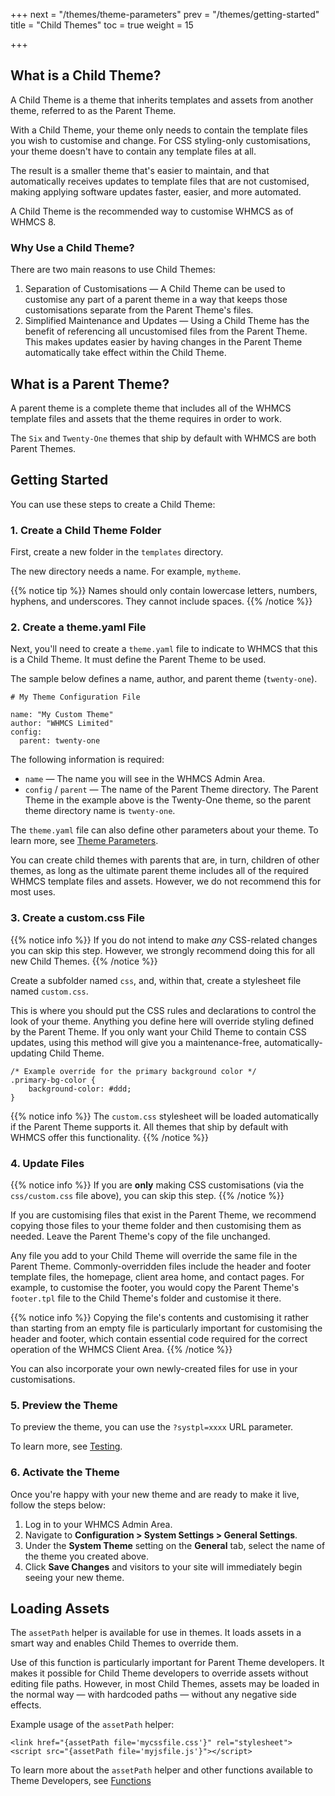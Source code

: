 +++
next = "/themes/theme-parameters"
prev = "/themes/getting-started"
title = "Child Themes"
toc = true
weight = 15

+++

## What is a Child Theme?

A Child Theme is a theme that inherits templates and assets from another theme, referred to as the Parent Theme.

With a Child Theme, your theme only needs to contain the template files you wish to customise and change. For CSS styling-only customisations, your theme doesn't have to contain any template files at all.

The result is a smaller theme that's easier to maintain, and that automatically receives updates to template files that are not customised, making applying software updates faster, easier, and more automated.

A Child Theme is the recommended way to customise WHMCS as of WHMCS 8.

### Why Use a Child Theme?

There are two main reasons to use Child Themes:

1. Separation of Customisations — A Child Theme can be used to customise any part of a parent theme in a way that keeps those customisations separate from the Parent Theme's files.
2. Simplified Maintenance and Updates — Using a Child Theme has the benefit of referencing all uncustomised files from the Parent Theme. This makes updates easier by having changes in the Parent Theme automatically take effect within the Child Theme.

## What is a Parent Theme?

A parent theme is a complete theme that includes all of the WHMCS template files and assets that the theme requires in order to work.

The `Six` and `Twenty-One` themes that ship by default with WHMCS are both Parent Themes.

## Getting Started

You can use these steps to create a Child Theme:

### 1. Create a Child Theme Folder

First, create a new folder in the `templates` directory.

The new directory needs a name. For example, `mytheme`.

{{% notice tip %}}
Names should only contain lowercase letters, numbers, hyphens, and underscores. They cannot include spaces.
{{% /notice %}}

### 2. Create a theme.yaml File

Next, you'll need to create a `theme.yaml` file to indicate to WHMCS that this is a Child Theme. It must define the Parent Theme to be used.

The sample below defines a name, author, and parent theme (`twenty-one`).

```
# My Theme Configuration File

name: "My Custom Theme"
author: "WHMCS Limited"
config:
  parent: twenty-one
```

The following information is required:

* `name` — The name you will see in the WHMCS Admin Area.
* `config` / `parent` — The name of the Parent Theme directory. The Parent Theme in the example above is the Twenty-One theme, so the parent theme directory name is `twenty-one`.

The `theme.yaml` file can also define other parameters about your theme. To learn more, see [Theme Parameters](/themes/theme-parameters/).

You can create child themes with parents that are, in turn, children of other themes, as long as the ultimate parent theme includes all of the required WHMCS template files and assets. However, we do not recommend this for most uses.

### 3. Create a custom.css File

{{% notice info %}}
If you do not intend to make *any* CSS-related changes you can skip this step. However, we strongly recommend doing this for all new Child Themes.
{{% /notice %}}

Create a subfolder named `css`, and, within that, create a stylesheet file named `custom.css`.

This is where you should put the CSS rules and declarations to control the look of your theme. Anything you define here will override styling defined by the Parent Theme. If you only want your Child Theme to contain CSS updates, using this method will give you a maintenance-free, automatically-updating Child Theme.

```
/* Example override for the primary background color */
.primary-bg-color {
    background-color: #ddd;
}
```

{{% notice info %}}
The `custom.css` stylesheet will be loaded automatically if the Parent Theme supports it. All themes that ship by default with WHMCS offer this functionality.
{{% /notice %}}

### 4. Update Files

{{% notice info %}}
If you are **only** making CSS customisations (via the `css/custom.css` file above), you can skip this step.
{{% /notice %}}

If you are customising files that exist in the Parent Theme, we recommend copying those files to your theme folder and then customising them as needed. Leave the Parent Theme's copy of the file unchanged.

Any file you add to your Child Theme will override the same file in the Parent Theme. Commonly-overridden files include the header and footer template files, the homepage, client area home, and contact pages. For example, to customise the footer, you would copy the Parent Theme's `footer.tpl` file to the Child Theme's folder and customise it there.

{{% notice info %}}
Copying the file's contents and customising it rather than starting from an empty file is particularly important for customising the header and footer, which contain essential code required for the correct operation of the WHMCS Client Area.
{{% /notice %}}

You can also incorporate your own newly-created files for use in your customisations.

### 5. Preview the Theme

To preview the theme, you can use the `?systpl=xxxx` URL parameter.

To learn more, see [Testing](/themes/testing/).

### 6. Activate the Theme

Once you're happy with your new theme and are ready to make it live, follow the steps below:

1. Log in to your WHMCS Admin Area.
2. Navigate to **Configuration > System Settings > General Settings**.
3. Under the **System Theme** setting on the **General** tab, select the name of the theme you created above.
4. Click **Save Changes** and visitors to your site will immediately begin seeing your new theme.

## Loading Assets

The `assetPath` helper is available for use in themes. It loads assets in a smart way and enables Child Themes to override them.

Use of this function is particularly important for Parent Theme developers. It makes it possible for Child Theme developers to override assets without editing file paths. However, in most Child Themes, assets may be loaded in the normal way — with hardcoded paths — without any negative side effects.

Example usage of the `assetPath` helper:

```
<link href="{assetPath file='mycssfile.css'}" rel="stylesheet">
<script src="{assetPath file='myjsfile.js'}"></script>
```

To learn more about the `assetPath` helper and other functions available to Theme Developers, see [Functions](/themes/functions/)
